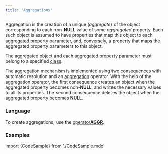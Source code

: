 ```yaml
---
title: 'Aggregations'
---
```


Aggregation is the creation of a unique (*aggregate*) of the object corresponding to each non-**NULL** value of some *aggregated* property. Each such object is assumed to have properties that map this object to each aggregated property parameter, and, conversely, a property that maps the aggregated property parameters to this object. 

The aggregated object and each aggregated property parameter must belong to a specified [class](Classes.md).

The aggregation mechanism is implemented using two [consequences](Simple_constraints.md) with automatic resolution and an [aggregation](Grouping_GROUP.md) operator. With the help of the aggregation operator, the first consequence creates an object when the aggregated property becomes non-**NULL**, and writes the necessary values to all its properties. The second consequence deletes the object when the aggregated property becomes **NULL**.

### Language

To create aggregations, use the [operator**AGGR**](AGGR_operator.md).

### Examples

import {CodeSample} from './CodeSample.mdx'

<CodeSample url="https://documentation.lsfusion.org/sample?file=AggregationSample&block=aggr"/>
